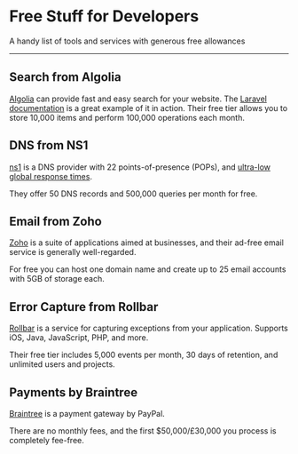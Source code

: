 # Free Stuff for Developers

A handy list of tools and services with generous free allowances

---

## Search from Algolia
[Algolia](https://www.algolia.com) can provide fast and easy search for your website. The [Laravel documentation](https://laravel.com/docs/) is a great example of it in action. Their free tier allows you to store 10,000 items and perform 100,000 operations each month.

## DNS from NS1
[ns1](https://ns1.com) is a DNS provider with 22 points-of-presence (POPs), and [ultra-low global response times](http://www.solvedns.com/dns-comparison/2016/06).

They offer 50 DNS records and 500,000 queries per month for free.

## Email from Zoho
[Zoho](https://www.zoho.com/mail/) is a suite of applications aimed at businesses, and their ad-free email service is generally well-regarded.

For free you can host one domain name and create up to 25 email accounts with 5GB of storage each.

## Error Capture from Rollbar
[Rollbar](https://rollbar.com) is a service for capturing exceptions from your application. Supports iOS, Java, JavaScript, PHP, and more.

Their free tier includes 5,000 events per month, 30 days of retention, and unlimited users and projects.


## Payments by Braintree
[Braintree](https://www.braintreepayments.com) is a payment gateway by PayPal.

There are no monthly fees, and the first $50,000/£30,000 you process is completely fee-free.